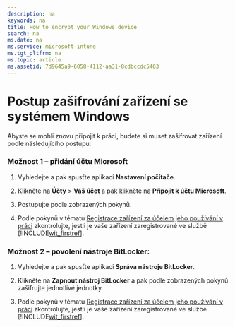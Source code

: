 ```yaml
---
description: na
keywords: na
title: How to encrypt your Windows device
search: na
ms.date: na
ms.service: microsoft-intune
ms.tgt_pltfrm: na
ms.topic: article
ms.assetid: 7d9645a9-6058-4112-aa31-8cdbccdc5463
---
```

# Postup zašifrov&#225;n&#237; zař&#237;zen&#237; se syst&#233;mem Windows
Abyste se mohli znovu připojit k práci, budete si muset zašifrovat zařízení podle následujícího postupu:

### Možnost 1 – přidání účtu Microsoft

1.  Vyhledejte a pak spusťte aplikaci **Nastavení počítače**.

2.  Klikněte na **Účty** &gt; **Váš účet** a pak klikněte na **Připojit k účtu Microsoft**.

3.  Postupujte podle zobrazených pokynů.

4.  Podle pokynů v tématu [Registrace zařízení za účelem jeho používání v práci](http://go.microsoft.com/fwlink/?LinkId=519071) zkontrolujte, jestli je vaše zařízení zaregistrované ve službě [!INCLUDE[wit_firstref](../Token/wit_firstref_md.md)].

### Možnost 2 – povolení nástroje BitLocker:

1.  Vyhledejte a pak spusťte aplikaci **Správa nástroje BitLocker**.

2.  Klikněte na **Zapnout nástroj BitLocker** a pak podle zobrazených pokynů zašifrujte jednotlivé jednotky.

3.  Podle pokynů v tématu [Registrace zařízení za účelem jeho používání v práci](http://go.microsoft.com/fwlink/?LinkId=519071) zkontrolujte, jestli je vaše zařízení zaregistrované ve službě [!INCLUDE[wit_firstref](../Token/wit_firstref_md.md)].


